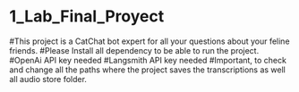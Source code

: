 # 1_Lab_Final_Proyect
#This project is a CatChat bot expert for all your questions about your feline friends.
#Please Install all dependency to be able to run the project.
#OpenAi API key needed
#Langsmith API key needed
#Important, to check and change all the paths where the project saves the transcriptions as well all audio store folder.

